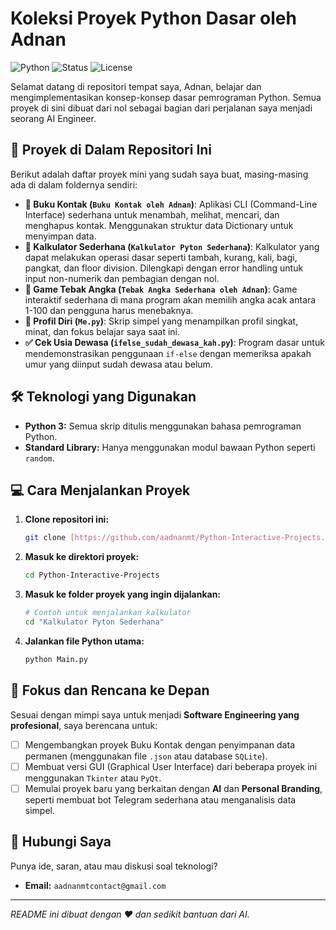 # Koleksi Proyek Python Dasar oleh Adnan

![Python](https://img.shields.io/badge/Python-3.11%2B-blue?style=for-the-badge&logo=python)
![Status](https://img.shields.io/badge/Status-In%20Development-green?style=for-the-badge)
![License](https://img.shields.io/badge/License-MIT-brightgreen?style=for-the-badge)

Selamat datang di repositori tempat saya, Adnan, belajar dan mengimplementasikan konsep-konsep dasar pemrograman Python. Semua proyek di sini dibuat dari nol sebagai bagian dari perjalanan saya menjadi seorang AI Engineer.

## 🚀 Proyek di Dalam Repositori Ini

Berikut adalah daftar proyek mini yang sudah saya buat, masing-masing ada di dalam foldernya sendiri:

* **📖 Buku Kontak (`Buku Kontak oleh Adnan`)**: Aplikasi CLI (Command-Line Interface) sederhana untuk menambah, melihat, mencari, dan menghapus kontak. Menggunakan struktur data Dictionary untuk menyimpan data.
* **🧮 Kalkulator Sederhana (`Kalkulator Pyton Sederhana`)**: Kalkulator yang dapat melakukan operasi dasar seperti tambah, kurang, kali, bagi, pangkat, dan floor division. Dilengkapi dengan error handling untuk input non-numerik dan pembagian dengan nol.
* **🎲 Game Tebak Angka (`Tebak Angka Sederhana oleh Adnan`)**: Game interaktif sederhana di mana program akan memilih angka acak antara 1-100 dan pengguna harus menebaknya.
* **👤 Profil Diri (`Me.py`)**: Skrip simpel yang menampilkan profil singkat, minat, dan fokus belajar saya saat ini.
* **✅ Cek Usia Dewasa (`ifelse_sudah_dewasa_kah.py`)**: Program dasar untuk mendemonstrasikan penggunaan `if-else` dengan memeriksa apakah umur yang diinput sudah dewasa atau belum.

## 🛠️ Teknologi yang Digunakan

* **Python 3:** Semua skrip ditulis menggunakan bahasa pemrograman Python.
* **Standard Library:** Hanya menggunakan modul bawaan Python seperti `random`.

## 💻 Cara Menjalankan Proyek

1.  **Clone repositori ini:**
    ```bash
    git clone [https://github.com/aadnanmt/Python-Interactive-Projects.git](https://github.com/aadnanmt/Python-Interactive-Projects.git)
    ```
2.  **Masuk ke direktori proyek:**
    ```bash
    cd Python-Interactive-Projects
    ```
3.  **Masuk ke folder proyek yang ingin dijalankan:**
    ```bash
    # Contoh untuk menjalankan kalkulator
    cd "Kalkulator Pyton Sederhana"
    ```
4.  **Jalankan file Python utama:**
    ```bash
    python Main.py
    ```

## 🎯 Fokus dan Rencana ke Depan

Sesuai dengan mimpi saya untuk menjadi **Software Engineering yang profesional**, saya berencana untuk:
- [ ] Mengembangkan proyek Buku Kontak dengan penyimpanan data permanen (menggunakan file `.json` atau database `SQLite`).
- [ ] Membuat versi GUI (Graphical User Interface) dari beberapa proyek ini menggunakan `Tkinter` atau `PyQt`.
- [ ] Memulai proyek baru yang berkaitan dengan **AI** dan **Personal Branding**, seperti membuat bot Telegram sederhana atau menganalisis data simpel.

## 👋 Hubungi Saya

Punya ide, saran, atau mau diskusi soal teknologi?
* **Email:** `aadnanmtcontact@gmail.com`

---
*README ini dibuat dengan ❤️ dan sedikit bantuan dari AI.*
